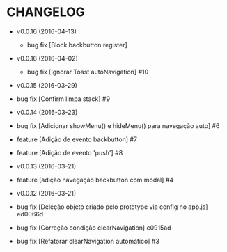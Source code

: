 CHANGELOG
===================

* v0.0.16 (2016-04-13)
  * bug fix [Block backbutton register]

* v0.0.16 (2016-04-02)
  * bug fix [Ignorar Toast autoNavigation] #10

* v0.0.15 (2016-03-29)
 * bug fix [Confirm limpa stack] #9

* v0.0.14 (2016-03-23)

 * bug fix [Adicionar showMenu() e hideMenu() para navegação auto] #6
 * feature [Adição de evento backbutton] #7
 * feature [Adição de evento 'push'] #8

* v0.0.13 (2016-03-21)

 * feature [adição navegação backbutton com modal] #4

* v0.0.12 (2016-03-21)

 * bug fix [Deleção objeto criado pelo prototype via config no app.js] ed0066d
 * bug fix [Correção condição clearNavigation] c0915ad
 * bug fix [Refatorar clearNavigation automático] #3